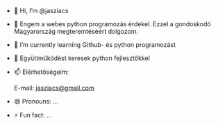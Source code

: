 - 👋 Hi, I’m @jasziacs
- 👀 Engem a webes python programozás érdekel. Ezzel a gondoskodó Magyarország megteremtéséért dolgozom.
- 🌱 I’m currently learning Github- és python programozást
- 💞️ Együttműködést keresek python fejlesztőkkel
- 📫 Elérhetőségeim:

    E-mail: jasziacs@gmail.com
    
- 😄 Pronouns: ...
- ⚡ Fun fact: ...

<!---
jasziacs/jasziacs is a ✨ special ✨ repository because its `README.md` (this file) appears on your GitHub profile.
You can click the Preview link to take a look at your changes.
--->
